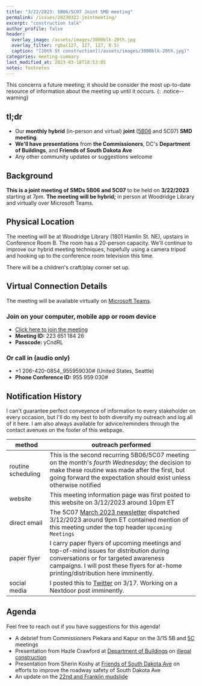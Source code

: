 ```yaml
---
title: "3/22/2023: 5B06/5C07 Joint SMD meeting"
permalink: /issues/20230322-jointmeeting/
excerpt: "construction talk"
author_profile: false
header:
  overlay_image: /assets/images/3000blk-20th.jpg
  overlay_filter: rgba(127, 127, 127, 0.5)
  caption: "[20th St construction](/assets/images/3000blk-20th.jpg)"
categories: meeting-summary
last_modified_at: 2023-03-18T18:53:05
notes: footnotes
---
```

This concerns a future meeting; it should be consider the most up-to-date resource of information about the meeting up until it occurs.
{: .notice--warning}

## tl;dr
- Our **monthly hybrid** (in-person and virtual) **joint** ([5B06](https://anc5b06.com) and 5C07) **SMD meeting**.
- **We'll have presentations** from **the Commissioners**, DC's **Department of Buildings**, and **Friends of South Dakota Ave**
- Any other community updates or suggestions welcome

## Background
**This is a joint meeting of SMDs 5B06 and 5C07** to be held on **3/22/2023** starting at 7pm. **The meeting will be hybrid;** in person at Woodridge Library and virtually over Microsoft Teams.

## Physical Location
The meeting will be at Woodridge Library (1801 Hamlin St. NE), upstairs in Conference Room B. The room has a 20-person capacity. We'll continue to improve our hybrid meeting techniques, hopefully using a camera tripod and hooking up to the conference room television this time.

There will be a children's craft/play corner set up.

## Virtual Connection Details
The meeting will be available virtually on [Microsoft Teams](https://www.microsoft.com/en-us/microsoft-teams/download-app).
### Join on your computer, mobile app or room device
- [Click here to join the meeting](https://teams.microsoft.com/l/meetup-join/19%3ameeting_YTJjOWU0ZjktMWU3Mi00YmE2LTkyYjUtYmUzYzJlMWE2NGUy%40thread.v2/0?context=%7b%22Tid%22%3a%228fe449f1-8b94-4fb7-9906-6f939da82d73%22%2c%22Oid%22%3a%22fe41fa96-a564-4c7e-bcd4-e44346276d35%22%7d)
- **Meeting ID:** 223 651 184 26
- **Passcode:** yCndRL

### Or call in (audio only)
- +1 206-420-0854,,955959030# (United States, Seattle)
- **Phone Conference ID:** 955 959 030#

## Notification History
I can't guarantee perfect conveyence of information to every stakeholder on every occasion, but I'll do my best to both diversify my outreach and log all of it here. I am also always available for advice/reminders through the contact avenues on the footer of this webpage.

|method|outreach performed|
|---|---|
|routine scheduling|This is the second recurring 5B06/5C07 meeting on the month's *fourth Wednesday*; the decision to make these routine was made after the first, but going forward the expectation should exist unless otherwise notified|
|website|This meeting information page was first posted to this website on 3/12/2023 around 10pm ET|
|direct email|The 5C07 [March 2023 newsletter](https://mailchi.mp/03ad1c65a72f/anc5c07?e=2c31022c82) dispatched 3/12/2023 around 9pm ET contained mention of this meeting under the top header `Upcoming Meetings`|
|paper flyer|I carry paper flyers of upcoming meetings and top-of-mind issues for distribution during conversations or for targeted awareness campaigns. I will post these flyers for at-home printing/distribution here imminently.|
|social media|I posted this to [Twitter](https://twitter.com/anc5c07/status/1636764893755097088) on 3/17. Working on a Nextdoor post imminently.|

## Agenda
Feel free to reach out if you have suggestions for this agenda!

- A debrief from Commissioners Piekara and Kapur on the 3/15 5B and [5C](/issues/20230315-5cmeeting/) meetings
- Presentation from Hazle Crawford at [Department of Buildings](https://dob.dc.gov/) on [illegal construction](https://dcra.kustomer.help/contact/illegal-construction-inspection-request-form-SJLMTS2PD)
- Presentation from Sherin Koshy at [Friends of South Dakota Ave](https://twitter.com/FoSDANE) on efforts to improve the roadway safety of South Dakota Ave
- An update on the [22nd and Franklin mudslide](/22nd-franklin-modslide/)